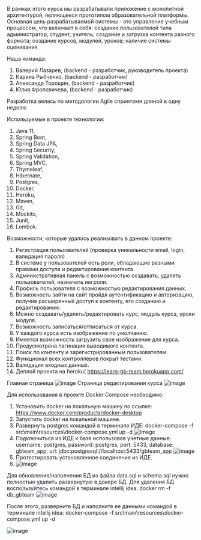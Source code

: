  В рамках этого курса мы разрабатывали  приложение с монолитной архитектурой, являющееся прототипом образовательной платформы.
 Основная цель разрабатываемой системы - это управление учебным процессом, что включает в себя: создание пользователей типа администратор, 
 студент, учитель; создание и загрузка контента разного формата; создание курсов, модулей, уроков; наличие системы оценивания.

Наша команда:
1. Валерий Лазарев, (backend - разработчик, 
руководитель проекта)
2. Карина Рыбченко, (backend - разработчик) 
3. Александр Торощин, (backend - разработчик) 
4. Юлия Фроловичева, (backend - разработчик)

Разработка велась по методологии Agile спринтами
длиной в одну неделю

Используемые в проекте технологии:
1. Java 11,
2. Spring Boot,
3. Spring Data JPA,
4. Spring Security,
5. Spring Validation,
6. Spring MVC,
7. Thymeleaf,
8. Hibernate,
9. Postgres,
10. Docker,
11. Heroku,
12. Maven,
13. Git,
14. Mockito,
15. Junit,
16. Lombok.

Возможности, которые удалось
реализовать в данном проекте:
1. Регистрация пользователей (проверка уникальности email, login, валидация
пароля)
2. В системе у пользователей есть роли, обладающие разными правами доступа и
редактирования контента.
3. Административная панель с возможностью создавать, удалять пользователей,
назначать им роли.
4. Профиль пользователя с возможностью редактирования данных.
5. Возможность зайти на сайт пройдя аутентификацию и авторизацию, получив
расширенный доступ к контенту, его созданию и редактированию
6. Можно создавать/удалять/редактировать курс, модуль курса, уроки модуля.
7. Возможность записаться/отписаться от курса.
8. У каждого курса есть изображение по умолчанию.
9. Имеется возможность загрузить свое изображение для курса.
10. Предусмотрена пагинация выводимого контента.
11. Поиск по контенту и зарегистрированным пользователям.
12. Функционал всех контроллеров покрыт тестами.
13. Валидация входных данных.
14. Деплой проекта на heroku( https://learn-gb-team.herokuapp.com/

Главная страница
![image](https://user-images.githubusercontent.com/66203643/140658861-8e3a820e-2e1d-477f-b73b-b597a33a60e6.png)
Страница редактирования курса
![image](https://user-images.githubusercontent.com/66203643/140658842-b345b54e-b7f7-49fd-b207-8cdf8cd249e0.png)



Для использования в проекте Docker Compose необходимо:
1. Установить docker на локальную машину по ссылке: https://www.docker.com/products/docker-desktop
2. Запустить docker на локальной машине.
3. Развернуть postgres командой в терминале ИДЕ: docker-compose -f src\main\resources\docker-compose.yml up -d
   ![image](https://user-images.githubusercontent.com/66203643/132941922-be9f532a-3d25-4599-a8fc-62f530bb3190.png)
4. Подключиться из ИДЕ к базе использовав учетные данные:
   username:  postgres,
   password: postgres,
   port: 5433,
   database: gbteam_app,
   url: jdbc:postgresql://localhost:5433/gbteam_app
   ![image](https://user-images.githubusercontent.com/66203643/132941857-c7d2d153-36e7-4ecd-b8ae-09d238137f32.png)
5. Протестировать установленное соединение из ИДЕ.
6. 
   ![image](https://user-images.githubusercontent.com/66203643/132941882-48af1dac-2c13-4e7e-a11d-fc8b464b1d9f.png)

Для обновления/наполнения БД из файла data.sql и schema.sql нужно полностью удалить развернутую в докере БД.
 Для удаления БД воспользуйтесь командой в терминале intellij idea: docker rm -f db_gbteam
![image](https://user-images.githubusercontent.com/66203643/135685853-43e8f1fe-e306-449f-b2b9-b5d5cc42ed92.png)


После этого, разверните БД и наполните ее данными командой в терминале intellij idea: docker-compose -f src\main\resources\docker-compose.yml up -d

![image](https://user-images.githubusercontent.com/66203643/135685896-18d93a5e-a7ed-46b3-94ce-d9dbba7ae767.png)
